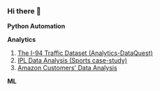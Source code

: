 ### Hi there 👋

**Python Automation**


**Analytics**
1. [The I-94 Traffic Dataset (Analytics-DataQuest)](https://github.com/prashanth1231999/Data-Science-/tree/main/16.The%20I-94%20Traffic%20Dataset%20(Analytics-DataQuest))
2. [IPL Data Analysis (Sports case-study)](https://github.com/prashanth1231999/Data-Analytics-Real-World-Projects-in-Python-Udemy-/tree/main/5.%20IPL%20Data%20Analysis%20(Sports%20case-study))
3. [Amazon Customers' Data Analysis](https://github.com/prashanth1231999/Data-Analysis-Real-world-use-cases-handson-python-Udemy-/tree/main/3.%20Amazon%20Customers'%20Data%20Analysis)

**ML**

<!--
**prashanth1231999/prashanth1231999** is a ✨ _special_ ✨ repository because its `README.md` (this file) appears on your GitHub profile.

Here are some ideas to get you started:

- 🔭 I’m currently working on ...
- 🌱 I’m currently learning ...
- 👯 I’m looking to collaborate on ...
- 🤔 I’m looking for help with ...
- 💬 Ask me about ...
- 📫 How to reach me: ...
- 😄 Pronouns: ...
- ⚡ Fun fact: ...
-->


